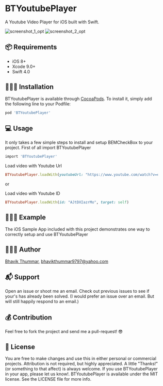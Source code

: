 # BTYoutubePlayer

A Youtube Video Player for iOS built with Swift.

![screenshot_1_opt](https://user-images.githubusercontent.com/16632644/35981266-daa30ae6-0d12-11e8-8594-11c4064ee639.png)
![screenshot_2_opt](https://user-images.githubusercontent.com/16632644/35981299-ed4f29cc-0d12-11e8-8804-344c501ed92b.png)

## 📦 Requirements
- iOS 8+
- Xcode 9.0+
- Swift 4.0


## 👨🏻‍💻 Installation

BTYoutubePlayer is available through [CocoaPods](http://cocoapods.org). To install
it, simply add the following line to your Podfile:

```ruby
pod 'BTYoutubePlayer'
```

## 💻 Usage
It only takes a few simple steps to install and setup BEMCheckBox to your project. First of all import BTYoutubePlayer

```ruby
import 'BTYoutubePlayer'
```

Load video with Youtube Url

```ruby
BTYoutubePlayer.loadWith(youtubeUrl: "https://www.youtube.com/watch?v=euCqAq6BRa4", target: self)
```
or

Load video with Youtube ID

```ruby
BTYoutubePlayer.loadWith(id: "AJtDXIazrMo", target: self)
```

## 💁🏻‍♂️ Example

The iOS Sample App included with this project demonstrates one way to correctly setup and use BTYoutubePlayer


## 🙋🏻‍♂️ Author

[Bhavik Thummar](http://bhavikthummar.com), bhavikthummar9797@yahoo.com


## 📬 Support

Open an issue or shoot me an email. Check out previous issues to see if your's has already been solved. (I would prefer an issue over an email. But will still happily respond to an email.)

## 💰 Contribution

Feel free to fork the project and send me a pull-request! 😎

## 📜 License
You are free to make changes and use this in either personal or commercial projects. Attribution is not required, but highly appreciated. A little "Thanks!" (or something to that affect) is always welcome. If you use BTYoutubePlayer in your app, please let us know!. BTYoutubePlayer is available under the MIT license. See the LICENSE file for more info.
